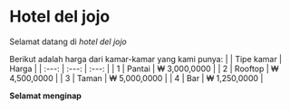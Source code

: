 # Hotel del jojo
Selamat datang di *hotel del jojo*

Berikut adalah harga dari kamar-kamar yang kami punya:
|   | Tipe kamar | Harga         |
| :---: |     :---:      |    :---: |
| 1 | Pantai     | ₩ 3,000,0000 |
| 2 | Rooftop    | ₩ 4,500,0000 |
| 3 | Taman      | ₩ 5,000,0000 |
| 4 | Bar        | ₩ 1,250,0000 |

**Selamat menginap**
